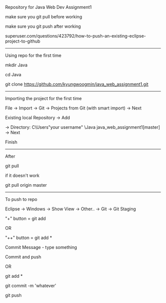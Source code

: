 Repository for Java Web Dev Assignment1

make sure you git pull before working

make sure you git push after working

superuser.com/questions/423792/how-to-push-an-existing-eclipse-project-to-github

-----------------------------------------------------------
Using repo for the first time

mkdir Java

cd Java

git clone https://github.com/kyungwoogmin/java_web_assignment1.git

-----------------------------------------------------------
Importing the project for the first time

File -> Import -> Git -> Projects from Git (with smart import) -> Next

Existing local Repository -> Add

 -> Directory: C\Users\"your username" \Java java_web_assignment1[master] -> Next

Finish

-----------------------------------------------------------
After

git pull

if it doesn't work

git pull origin master

-----------------------------------------------------------
To push to repo

Eclipse -> Windows -> Show View -> Other.. -> Git -> Git Staging

"+" button = git add

OR 

"++" button = git add *

Commit Message - type something

Commit and push

OR

git add *

git commit -m 'whatever'

git push



